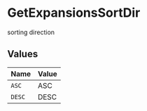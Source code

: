 # GetExpansionsSortDir

sorting direction


## Values

| Name   | Value  |
| ------ | ------ |
| `ASC`  | ASC    |
| `DESC` | DESC   |